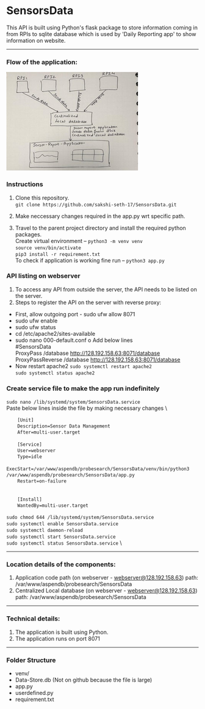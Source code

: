 # SensorsData
                                                            
This API is built using Python's flask package to store information coming in from RPIs to sqlite database which is used by 'Daily Reporting app' to show information on website.

---

### Flow of the application:
<img src="https://github.com/sakshi-seth-17/Reporting-Project/blob/main/Sensor-Daily-Report.jpg" alt="Alt text" title="Optional title">

### Instructions
1. Clone this repository. \
`git clone https://github.com/sakshi-seth-17/SensorsData.git`

2. Make neccessary changes required in the app.py wrt specific path. 

3. Travel to the parent project directory and install the required python packages. \
Create virtual environment – `python3 -m venv venv` \
`source venv/bin/activate` \
`pip3 install -r requirement.txt` \
To check if application is working fine run – `python3 app.py` 

### API listing on webserver
1. To access any API from outside the server, the API needs to be listed on the server.
2. Steps to register the API on the server with reverse proxy:
  - First, allow outgoing port - sudo ufw allow 8071
  - sudo ufw enable
  - sudo ufw status
  - cd /etc/apache2/sites-available
  - sudo nano 000-default.conf
    o	Add below lines \
    		#SensorsData  \
    		ProxyPass /database  http://128.192.158.63:8071/database  \
    		ProxyPassReverse /database  http://128.192.158.63:8071/database   
  - Now restart apache2
    `sudo systemctl restart apache2` \
    `sudo systemctl status apache2` 
    

### Create service file to make the app run indefinitely
`sudo nano /lib/systemd/system/SensorsData.service` \
Paste below lines inside the file by making necessary changes \

		[Unit] 
		Description=Sensor Data Management 
		After=multi-user.target 

		[Service] 
		User=webserver 
		Type=idle 
		ExecStart=/var/www/aspendb/probesearch/SensorsData/venv/bin/python3 /var/www/aspendb/probesearch/SensorsData/app.py 
		Restart=on-failure 


		[Install] 
		WantedBy=multi-user.target 

`sudo chmod 644 /lib/systemd/system/SensorsData.service` \
`sudo systemctl enable SensorsData.service` \
`sudo systemctl daemon-reload` \
`sudo systemctl start SensorsData.service` \
`sudo systemctl status SensorsData.service` \

---
### Location details of the components:
1.	Application code path (on webserver - webserver@128.192.158.63) path: /var/www/aspendb/probesearch/SensorsData
2.	Centralized Local database (on webserver - webserver@128.192.158.63) path: /var/www/aspendb/probesearch/SensorsData


---
### Technical details:
1. The application is built using Python.
2. The application runs on port 8071

---
### Folder Structure
- venv/
- Data-Store.db (Not on github because the file is large)
- app.py
- userdefined.py
- requirement.txt
	

